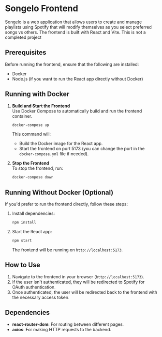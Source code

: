 # Songelo Frontend

Songelo is a web application that allows users to create and manage playlists using Spotify that will modify themselves as you select preferred songs vs others. The frontend is built with React and Vite. This is not a completed project


## Prerequisites

Before running the frontend, ensure that the following are installed:

- Docker
- Node.js (if you want to run the React app directly without Docker)

## Running with Docker

1. **Build and Start the Frontend**  
   Use Docker Compose to automatically build and run the frontend container.

   ```bash
   docker-compose up
   ```

   This command will:
   - Build the Docker image for the React app.
   - Start the frontend on port 5173 (you can change the port in the `docker-compose.yml` file if needed).

2. **Stop the Frontend**  
   To stop the frontend, run:

   ```bash
   docker-compose down
   ```

## Running Without Docker (Optional)

If you'd prefer to run the frontend directly, follow these steps:

1. Install dependencies:

   ```bash
   npm install
   ```

2. Start the React app:

   ```bash
   npm start
   ```

   The frontend will be running on `http://localhost:5173`.

## How to Use

1. Navigate to the frontend in your browser (`http://localhost:5173`).
2. If the user isn't authenticated, they will be redirected to Spotify for OAuth authentication.
3. Once authenticated, the user will be redirected back to the frontend with the necessary access token.

## Dependencies

- **react-router-dom**: For routing between different pages.
- **axios**: For making HTTP requests to the backend.
```

